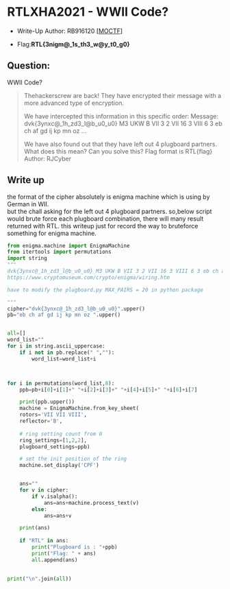 # RTLXHA2021 - WWII Code?

- Write-Up Author: RB916120 \[[MOCTF](https://www.facebook.com/MOCSCTF)\]

- Flag:**RTL{3nigm@_1s_th3_w@y_t0_g0}**

## **Question:**
 WWII Code?

>Thehackerscrew are back! They have encrypted their message with a more advanced type of encryption.
>
>We have intercepted this information in this specific order: Message: dvk{3ynxc@_1h_zd3_l@b_u0_u0} M3 UKW B VII 3 2 VII 16 3 VIII 6 3 eb ch af gd ij kp mn oz …
>
>We have also found out that they have left out 4 plugboard partners. What does this mean? Can you solve this? Flag format is RTL{flag}
>Author: RJCyber

## Write up
the format of the cipher absolutely is enigma machine which is using by German in WII.</br>
but the chall asking for the left out 4 plugboard partners.
so,below script would brute force each plugboard combination, there will many result returned with RTL.
this writeup just for record the way to bruteforce something for enigma machine.


```python
from enigma.machine import EnigmaMachine
from itertools import permutations
import string
"""
dvk{3ynxc@_1h_zd3_l@b_u0_u0} M3 UKW B VII 3 2 VII 16 3 VIII 6 3 eb ch af gd ij kp mn oz ...
https://www.cryptomuseum.com/crypto/enigma/wiring.htm

have to modify the plugboard.py MAX_PAIRS = 20 in python package

"""
cipher="dvk{3ynxc@_1h_zd3_l@b_u0_u0}".upper()
pb="eb ch af gd ij kp mn oz ".upper()


all=[]
word_list=""
for i in string.ascii_uppercase:
    if i not in pb.replace(" ",""):
        word_list=word_list+i



for i in permutations(word_list,8):
    ppb=pb+i[0]+i[1]+" "+i[2]+i[3]+" "+i[4]+i[5]+" "+i[6]+i[7]

    print(ppb.upper()) 
    machine = EnigmaMachine.from_key_sheet(
    rotors='VII VII VIII',
    reflector='B',
    
    # ring setting count from 0
    ring_settings=[1,2,2],
    plugboard_settings=ppb)

    # set the init position of the ring
    machine.set_display('CPF')


    ans=""   
    for v in cipher:
        if v.isalpha():
            ans=ans+machine.process_text(v)
        else:
            ans=ans+v

    print(ans)
 
    if "RTL" in ans:
        print("Plugboard is : "+ppb)
        print("Flag: " + ans)
        all.append(ans)

        
print("\n".join(all))
```

